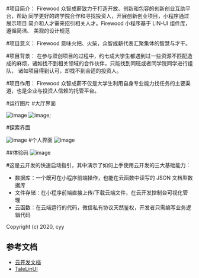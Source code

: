 # 

#项目简介：
Firewood 众智成薪致力于打造开放、创新和包容的创新创业互助平台，帮助
同学更好的跨学院合作和寻找投资人，开展创新创业项目，小程序通过展示项目
简介和人才需来招引相关人才。Firewood 小程序基于 LIN-UI 组件库，遵循简洁、
美观的设计规范


#项目意义：
Firewood 意味火把、火柴，众智成薪代表汇聚集体的智慧与才干。

#项目背景：
在参与双创项目的过程中，约七成大学生都遇到过一些资源不匹配造成的麻烦，诸如找不到相关领域的合作伙伴，只能找到同班或者同学院同学进行组队，
诸如项目得到认可，却找不到合适的投资人。

#项目作用：
Firewood 众智成薪不仅是大学生利用自身专业能力找任务的主要渠道，也是企业与投资人信赖的托管平台。

#运行图片
#大厅界面


![image](https://github.com/cyyfuture/FireWood/blob/master/NO1.png)
![image](https://github.com/cyyfuture/FireWood/blob/master/NO2.png);

#探索界面

![image](https://github.com/cyyfuture/FireWood/blob/master/NO3.png)
#个人界面
![image](https://github.com/cyyfuture/FireWood/blob/master/NO4.png)

##体验码
![image](https://github.com/cyyfuture/FireWood/blob/master/%E4%BD%93%E9%AA%8C%E7%89%88%E4%BA%8C%E7%BB%B4%E7%A0%81.jpg)


#这是云开发的快速启动指引，其中演示了如何上手使用云开发的三大基础能力：

- 数据库：一个既可在小程序前端操作，也能在云函数中读写的 JSON 文档型数据库
- 文件存储：在小程序前端直接上传/下载云端文件，在云开发控制台可视化管理
- 云函数：在云端运行的代码，微信私有协议天然鉴权，开发者只需编写业务逻辑代码


Copyright (c) 2020, cyy

## 参考文档
- [云开发文档](https://developers.weixin.qq.com/miniprogram/dev/wxcloud/basis/getting-started.html)
- [TaleLinUI](https://github.com/TaleLin/lin-ui)
